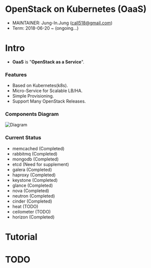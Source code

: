 OpenStack on Kubernetes (OaaS)
================================

* MAINTAINER: Jung-In.Jung (call518@gmail.com)
* Term: 2018-06-20 ~ (ongoing...)


Intro
================================

* **OaaS** is "**OpenStack as a Service**".

### Features

* Based on Kubernetes(k8s).
* Micro-Service for Scalable LB/HA.
* Simple Provisioning.
* Support Many OpenStack Releases.

### Components Diagram

![Diagram](README/OaaS-Pods_of_OpenStack_Services.png)

### Current Status

* memcached (Completed)
* rabbitmq (Completed)
* mongodb (Completed)
* etcd (Need for supplement)
* galera (Completed)
* haproxy (Completed)
* keystone (Completed)
* glance (Completed)
* nova (Completed)
* neutron (Completed)
* cinder (Completed)
* heat (TODO)
* ceilometer (TODO)
* horizon (Completed)


Tutorial
================================


TODO
================================
